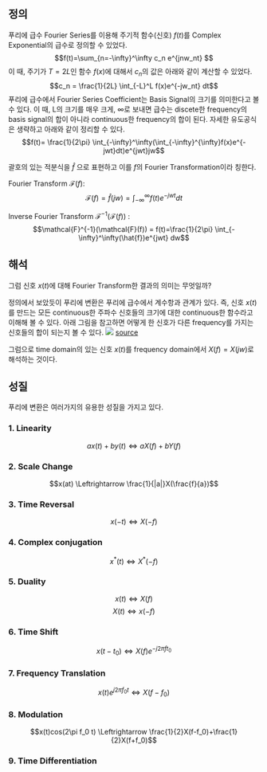 ## 정의  
푸리에 급수 Fourier Series를 이용해 주기적 함수(신호) $f(t)$를 Complex Exponential의 급수로 정의할 수 있었다.
$$f(t)=\sum_{n=-\infty}^\infty c_n e^{jnw_nt}
$$
이 때, 주기가 $T=2L$인 함수 $f(x)$에 대해서 $c_n$의 값은 아래와 같이 계산할 수 있었다.
$$c_n = \frac{1}{2L} \int_{-L}^L f(x)e^{-jw_nt} dt$$
푸리에 급수에서 Fourier Series Coefficient는 Basis Signal의 크기를 의미한다고 볼 수 있다. 이 때, L의 크기를 매우 크게, $\infty$로 보내면 급수는 discete한 frequency의 basis signal의 합이 아니라 continuous한 frequency의 합이 된다. 자세한 유도공식은 생략하고 아래와 같이 정리할 수 있다.
$$f(t)= \frac{1}{2\pi} \int_{-\infty}^\infty(\int_{-\infty}^{\infty}f(x)e^{-jwt}dt)e^{jwt}jw$$

괄호의 있는 적분식을 $\hat{f}$ 으로 표현하고 이를 $f$의 Fourier Transformation이라 칭한다.

Fourier Transform $\mathcal{F}(f)$:
$$\mathcal{F}(f)=\hat{f}(jw)=\int_{-\infty}^\infty f(t)e^{-jwt}dt$$

Inverse Fourier Transform $\mathcal{F}^{-1}(\mathcal{F}(f))$ :
$$\mathcal{F}^{-1}(\mathcal{F}(f)) = f(t)=\frac{1}{2\pi} \int_{-\infty}^\infty(\hat{f})e^{jwt} dw$$

## 해석
그럼 신호 $x(t)$에 대해 Fourier Transform한 결과의 의미는 무엇일까?

정의에서 보았듯이 푸리에 변환은 푸리에 급수에서 계수항과 관계가 있다. 즉, 신호 $x(t)$를 만드는 모든 continuous한 주파수 신호들의 크기에 대한 continuous한 함수라고 이해해 볼 수 있다. 아래 그림을 참고하면 어떻게 한 신호가 다른 frequency를 가지는 신호들의 합이 되는지 볼 수 있다.
<img src="https://www.nti-audio.com/portals/0/pic/news/FFT-Time-Frequency-View-540.png">
[source](https://www.nti-audio.com/en/support/know-how/fast-fourier-transform-fft)

그럼으로 time domain의 있는 신호 $x(t)$를 frequency domain에서 $X(f)=X(jw)$로 해석하는 것이다.

## 성질

푸리에 변환은 여러가지의 유용한 성질을 가지고 있다.
### 1. Linearity
$$ax(t)+by(t)\Leftrightarrow aX(f) + bY(f)$$

### 2. Scale Change
$$x(at) \Leftrightarrow \frac{1}{|a|}X(\frac{f}{a})$$
### 3. Time Reversal
$$x(-t) \Leftrightarrow X(-f)$$
### 4. Complex conjugation
$$x^\ast(t) \Leftrightarrow X^\ast(-f)$$
### 5. Duality
$$x(t) \Leftrightarrow X(f)$$
$$X(t) \Leftrightarrow x(-f)$$
### 6. Time Shift
$$x(t-t_0) \Leftrightarrow X(f)e^{-j2\pi ft_0}$$
### 7. Frequency Translation
$$x(t)e^{j2\pi f_0 t} \Leftrightarrow X(f-f_0)$$
### 8. Modulation
$$x(t)cos(2\pi f_0 t) \Leftrightarrow \frac{1}{2}X(f-f_0)+\frac{1}{2}X(f+f_0)$$
### 9. Time Differentiation
